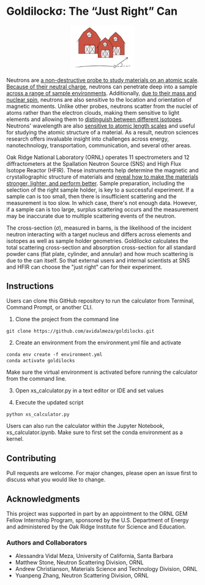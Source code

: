 # Goldilockσ: The “Just Right” Can 
<p align='center' width='100%'><img width='33%' src='/src/goldilocks.png'></p>

Neutrons are [a non-destructive probe to study materials on an atomic scale](https://neutrons.ornl.gov/industry/why-neutrons). [Because of their neutral charge](https://cen.acs.org/articles/88/i8/Making-Use-Neutrons.html), neutrons can penetrate deep into a sample [across a range of sample environments](https://www.isis.stfc.ac.uk/Pages/Why-and-how-to-use-neutrons-and-muons.aspx). Additionally, [due to their mass and nuclear spin](https://cen.acs.org/articles/88/i8/Making-Use-Neutrons.html), neutrons are also sensitive to the location and orientation of magnetic moments. Unlike other probes, neutrons scatter from the nuclei of atoms rather than the electron clouds, making them sensitive to light elements and allowing them to [distinguish between different isotopes](https://doi.org/10.2138/gselements.17.3.155). Neutrons' wavelength are also [sensitive to atomic length scales](https://www.ornl.gov/blog/what-makes-neutron-scattering-unique) and useful for studying the atomic structure of a material. As a result, neutron sciences research offers invaluable insight into challenges across energy, nanotechnology, transportation, communication, and several other areas. 

Oak Ridge National Laboratory (ORNL) operates 11 spectrometers and 12 diffractometers at the Spallation Neutron Source (SNS) and High Flux Isotope Reactor (HFIR). These instruments help determine the magnetic and crystallographic structure of materials and [reveal how to make the materials stronger, lighter, and perform better](https://neutrons.ornl.gov/industry/why-neutrons). Sample preparation, including the selection of the right sample holder, is key to a successful experiment. If a sample can is too small, then there is insufficient scattering and the measurement is too slow. In which case, there's not enough data. However, if a sample can is too large, surplus scattering occurs and the measurement may be inaccurate due to multiple scattering events of the neutron.

The cross-section ($\sigma$), measured in barns, is the likelihood of the incident neutron interacting with a target nucleus and differs across elements and isotopes as well as sample holder geometries. Goldilockσ calculates the total scattering cross-section and absorption cross-section for all standard powder cans (flat plate, cylinder, and annular) and how much scattering is due to the can itself. So that external users and internal scientists at SNS and HFIR can choose the "just right" can for their experiment.

## Instructions
Users can clone this GitHub repository to run the calculator from Terminal, Command Prompt, or another CLI.  

1. Clone the project from the command line
```
git clone https://github.com/avidalmeza/goldilocks.git
```

2. Create an environment from the environment.yml file and activate
```
conda env create -f environment.yml
conda activate goldilocks
```
Make sure the virtual environment is activated before running the calculator from the command line.

3. Open xs_calculator.py in a text editor or IDE and set values

4. Execute the updated script
```
python xs_calculator.py
```

Users can also run the calculator within the Jupyter Notebook, xs_calculator.ipynb. Make sure to first set the conda environment as a kernel.

## Contributing
Pull requests are welcome. For major changes, please open an issue first to discuss what you would like to change.

## Acknowledgments
This project was supported in part by an appointment to the ORNL GEM Fellow Internship Program, sponsored by the U.S. Department of Energy and administered by the Oak Ridge Institute for Science and Education.

### Authors and Collaborators 
- Alessandra Vidal Meza, University of California, Santa Barbara
- Matthew Stone, Neutron Scattering Division, ORNL
- Andrew Christianson, Materials Science and Technology Division, ORNL
- Yuanpeng Zhang, Neutron Scattering Division, ORNL